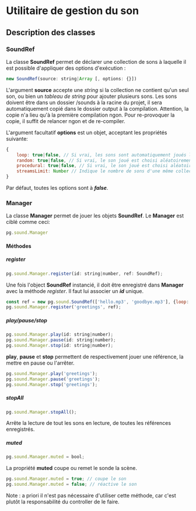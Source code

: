 # Utilitaire de gestion du son

## Description des classes
### SoundRef
La classe **SoundRef** permet de déclarer une collection de sons à laquelle il est possible d'appliquer des options d'exécution : 
```js
new SoundRef(source: string|Array [, options: {}])
```
L'argument **source** accepte une *string* si la collection ne contient qu'un seul son, ou bien un *tableau de string* pour ajouter plusieurs sons.
Les sons doivent être dans un dossier /sounds à la racine du projet, il sera automatiquement copié dans le dossier output à la compilation. Attention, la copie n'a lieu qu'à la première compilation ngon. Pour re-provoquer la copie, il suffit de relancer ngon et de re-compiler.

L'argument facultatif **options** est un objet, acceptant les propriétés suivante:
```js
{
	loop: true|false, // Si vrai, les sons sont automatiquement joués les uns après les autres
	random: true|false, // Si vrai, le son joué est choisi aléatoirement
	procedural: true|false, // Si vrai, le son joué est choisi aléatoirement avec un tirage dans remise
	streamsLimit: Number // Indique le nombre de sons d'une même collection qui peuvent être joué en même temps, vaut 1 par défault.
}
```
Par défaut, toutes les options sont à ***false***.

### Manager
La classe **Manager** permet de jouer les objets **SoundRef**. Le **Manager** est ciblé comme ceci:
```js
pg.sound.Manager
```

#### Méthodes
##### register
```js
pg.sound.Manager.register(id: string|number, ref: SoundRef);
```
Une fois l'object **SoundRef** instancié, il doit être enregistré dans **Manager** avec la méthode *register*. Il faut lui associer un ***id*** unique.

```js
const ref = new pg.sound.SoundRef(['hello.mp3', 'goodbye.mp3'], {loop: true});
pg.sound.Manager.register('greetings', ref);
```

##### play/pause/stop
```js
pg.sound.Manager.play(id: string|number);
pg.sound.Manager.pause(id: string|number);
pg.sound.Manager.stop(id: string|number);
```
**play**, **pause** et **stop** permettent de respectivement jouer une référence, la mettre en pause ou l'arrêter.

```js
pg.sound.Manager.play('greetings');
pg.sound.Manager.pause('greetings');
pg.sound.Manager.stop('greetings');
```

##### stopAll
```js
pg.sound.Manager.stopAll();
```
Arrête la lecture de tout les sons en lecture, de toutes les références enregistrés.

##### muted
```js
pg.sound.Manager.muted = bool;
```
La propriété **muted** coupe ou remet le sonde la scène.

```js
pg.sound.Manager.muted = true; // coupe le son
pg.sound.Manager.muted = false; // réactive le son
```

Note : a priori il n'est pas nécessaire d'utiliser cette méthode, car c'est plutôt la responsabilité du controller de le faire.